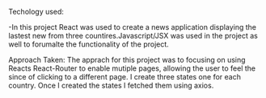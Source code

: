 Techology used:

-In this project React was used to create a news application displaying the lastest new from three countires.Javascript/JSX was used in the project as well to forumalte the functionality of the project.

Approach Taken:
The apprach for this project was to focusing on using Reacts React-Router to enable mutiple pages, allowing the user to feel the since of clicking to a different page. I create three states one for each country. Once I created the states I fetched them using axios.
